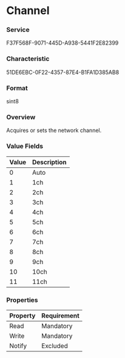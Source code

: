 # Channel

### Service

F37F568F-9071-445D-A938-5441F2E82399

### Characteristic

51DE6EBC-0F22-4357-87E4-B1FA1D385AB8

### Format

sint8

### Overview

Acquires or sets the network channel.

### Value Fields

| Value | Description |
|:--|:--|
| 0 | Auto |
| 1 | 1ch |
| 2 | 2ch |
| 3 | 3ch |
| 4 | 4ch |
| 5 | 5ch |
| 6 | 6ch |
| 7 | 7ch |
| 8 | 8ch |
| 9 | 9ch |
| 10 | 10ch |
| 11 | 11ch |

### Properties

| Property | Requirement |
|:--|:--|
| Read | Mandatory |
| Write | Mandatory |
| Notify | Excluded |
